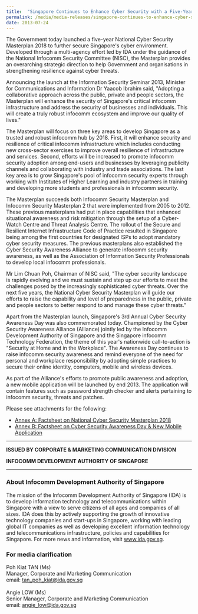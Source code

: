 ```yaml
---
title:  "Singapore Continues to Enhance Cyber Security with a Five-Year National Cyber Security Masterplan 2018"
permalink: /media/media-releases/singapore-continues-to-enhance-cyber-security-with-a-five-year-national-cyber-security-masterplan-2018
date: 2013-07-24
---
```

The Government today launched a five-year National Cyber Security Masterplan 2018 to further secure Singapore's cyber environment. Developed through a multi-agency effort led by IDA under the guidance of the National Infocomm Security Committee (NISC), the Masterplan provides an overarching strategic direction to help Government and organisations in strengthening resilience against cyber threats.

Announcing the launch at the Information Security Seminar 2013, Minister for Communications and Information Dr Yaacob Ibrahim said, "Adopting a collaborative approach across the public, private and people sectors, the Masterplan will enhance the security of Singapore's critical infocomm infrastructure and address the security of businesses and individuals. This will create a truly robust infocomm ecosystem and improve our quality of lives."

The Masterplan will focus on three key areas to develop Singapore as a trusted and robust infocomm hub by 2018. First, it will enhance security and resilience of critical infocomm infrastructure which includes conducting new cross-sector exercises to improve overall resilience of infrastructure and services. Second, efforts will be increased to promote infocomm security adoption among end-users and businesses by leveraging publicity channels and collaborating with industry and trade associations. The last key area is to grow Singapore's pool of infocomm security experts through working with Institutes of Higher Learning and industry partners in training and developing more students and professionals in infocomm security.

The Masterplan succeeds both Infocomm Security Masterplan and Infocomm Security Masterplan 2 that were implemented from 2005 to 2012. These previous masterplans had put in place capabilities that enhanced situational awareness and risk mitigation through the setup of a Cyber-Watch Centre and Threat Analysis Centre. The rollout of the Secure and Resilient Internet Infrastructure Code of Practice resulted in Singapore being among the first countries for designated ISPs to adopt mandatory cyber security measures. The previous masterplans also established the Cyber Security Awareness Alliance to generate infocomm security awareness, as well as the Association of Information Security Professionals to develop local infocomm professionals.

Mr Lim Chuan Poh, Chairman of NISC said, "The cyber security landscape is rapidly evolving and we must sustain and step up our efforts to meet the challenges posed by the increasingly sophisticated cyber threats. Over the next five years, the National Cyber Security Masterplan will guide our efforts to raise the capability and level of preparedness in the public, private and people sectors to better respond to and manage these cyber threats."

Apart from the Masterplan launch, Singapore's 3rd Annual Cyber Security Awareness Day was also commemorated today. Championed by the Cyber Security Awareness Alliance (Alliance) jointly led by the Infocomm Development Authority of Singapore and the Singapore infocomm Technology Federation, the theme of this year's nationwide call-to-action is "Security at Home and in the Workplace". The Awareness Day continues to raise infocomm security awareness and remind everyone of the need for personal and workplace responsibility by adopting simple practices to secure their online identity, computers, mobile and wireless devices.

As part of the Alliance's efforts to promote public awareness and adoption, a new mobile application will be launched by end 2013. The application will contain features such as password strength checker and alerts pertaining to infocomm security, threats and patches.

Please see attachments for the following:
* [Annex A: Factsheet on National Cyber Security Masterplan 2018](/files/media/media-releases/2013/07/AnnexApdf.pdf)
* [Annex B: Factsheet on Cyber Security Awareness Day & New Mobile Application](/files/media/media-releases/2013/07/AnnexBpdf.pdf)

---

**ISSUED BY CORPORATE & MARKETING COMMUNICATION DIVISION**

**INFOCOMM DEVELOPMENT AUTHORITY OF SINGAPORE**

---

### **About Infocomm Development Authority of Singapore**
The mission of the Infocomm Development Authority of Singapore (IDA) is to develop information technology and telecommunications within Singapore with a view to serve citizens of all ages and companies of all sizes.  IDA does this by actively supporting the growth of innovative technology companies and start-ups in Singapore, working with leading global IT companies as well as developing excellent information technology and telecommunications infrastructure, policies and capabilities for Singapore.  For more news and information, visit www.ida.gov.sg.

### **For media clarification**
Poh Kiat TAN (Ms)
<br>Manager, Corporate and Marketing Communication 
<br>email: tan_poh_kiat@ida.gov.sg
<br>
<br>Angie LOW (Ms)
<br>Senior Manager, Corporate and Marketing Communication
<br>email: angie_low@ida.gov.sg
